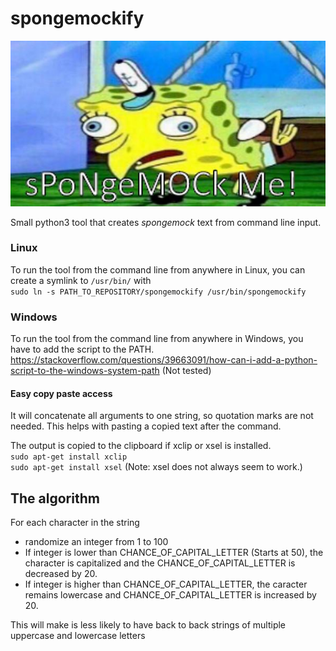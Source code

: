 # spongemockify
![spongemock](https://github.com/JorisWijnen/spongemockify/blob/main/images/spongemock.jpg "SpongeMock")

Small python3 tool that creates *spongemock* text from command line input.

### Linux
To run the tool from the command line from anywhere in Linux, you can create a symlink to `/usr/bin/` with  
`sudo ln -s PATH_TO_REPOSITORY/spongemockify /usr/bin/spongemockify`

### Windows
To run the tool from the command line from anywhere in Windows, you have to add the script to the PATH.
https://stackoverflow.com/questions/39663091/how-can-i-add-a-python-script-to-the-windows-system-path
(Not tested)

#### Easy copy paste access

It will concatenate all arguments to one string, so quotation marks are not needed. This helps with pasting a copied text after the command.

The output is copied to the clipboard if xclip or xsel is installed.  
`sudo apt-get install xclip`  
`sudo apt-get install xsel` (Note: xsel does not always seem to work.)

## The algorithm

For each character in the string
 - randomize an integer from 1 to 100
 - If integer is lower than CHANCE_OF_CAPITAL_LETTER (Starts at 50), the character is capitalized and the CHANCE_OF_CAPITAL_LETTER is decreased by 20.
 - If integer is higher than CHANCE_OF_CAPITAL_LETTER, the caracter remains lowercase and CHANCE_OF_CAPITAL_LETTER is increased by 20.

This will make is less likely to have back to back strings of multiple uppercase and lowercase letters
